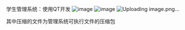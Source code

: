 学生管理系统：使用QT开发
![image](https://github.com/user-attachments/assets/442d7276-8c18-4f8e-be0d-a8a902e8baf1)
![image](https://github.com/user-attachments/assets/b243c588-28c3-48ea-8eba-3a7f8a7833fc)
![Uploading image.png…]()

其中压缩的文件为管理系统可执行文件的压缩包

